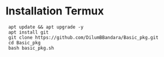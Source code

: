 # Installation Termux
     apt update && apt upgrade -y
     apt install git
     git clone https://github.com/DilumBBandara/Basic_pkg.git
     cd Basic_pkg
     bash basic_pkg.sh
